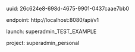 uuid: 26c624e8-698d-4675-9901-0437caae7bb0

endpoint: http://localhost:8080/api/v1

launch: superadmin_TEST_EXAMPLE

project: superadmin_personal
